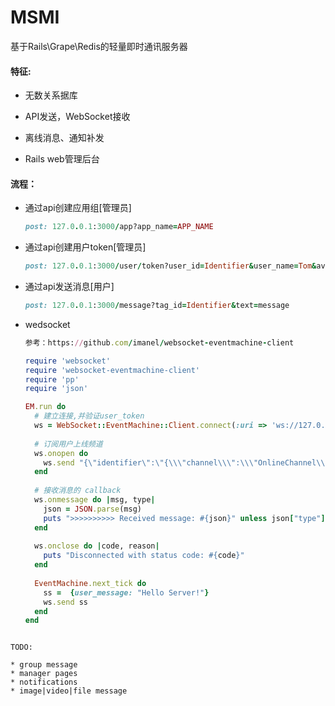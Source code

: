 # MSMI

基于Rails\Grape\Redis的轻量即时通讯服务器

#### 特征:

* 无数关系据库

* API发送，WebSocket接收

* 离线消息、通知补发

* Rails web管理后台


#### 流程：

* 通过api创建应用组[管理员]
	```ruby
	post: 127.0.0.1:3000/app?app_name=APP_NAME
	``` 

* 通过api创建用户token[管理员]
	```ruby
	post: 127.0.0.1:3000/user/token?user_id=Identifier&user_name=Tom&avatar_url=https:xxx.xxx.com/xx.jpg&app_id=APP_NAME
	```

* 通过api发送消息[用户]
	```ruby
	post: 127.0.0.1:3000/message?tag_id=Identifier&text=message
	```

* wedsocket
	```ruby
	参考：https://github.com/imanel/websocket-eventmachine-client
	
	require 'websocket'
	require 'websocket-eventmachine-client'
	require 'pp'
	require 'json'
	
	EM.run do
	  # 建立连接,并验证user_token
	  ws = WebSocket::EventMachine::Client.connect(:uri => 'ws://127.0.0.1:3000/cable',headers: {msmi_token:  "user_token"})
	  
	  # 订阅用户上线频道
	  ws.onopen do
	    ws.send "{\"identifier\":\"{\\\"channel\\\":\\\"OnlineChannel\\\"}\",\"command\":\"subscribe\"}"
	  end
	  
	  # 接收消息的 callback
	  ws.onmessage do |msg, type|
	    json = JSON.parse(msg)
	    puts ">>>>>>>>>> Received message: #{json}" unless json["type"].eql?('ping')
	  end
	  
	  ws.onclose do |code, reason|
	    puts "Disconnected with status code: #{code}"
	  end
	  
	  EventMachine.next_tick do
	  	ss =  {user_message: "Hello Server!"}
	    ws.send ss
	  end
	end
```

TODO:

* group message
* manager pages
* notifications
* image|video|file message
